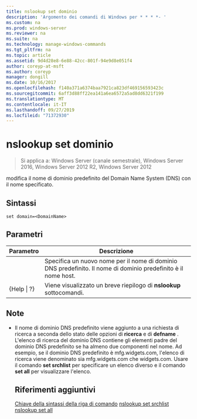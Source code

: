 ```yaml
---
title: nslookup set dominio
description: 'Argomento dei comandi di Windows per * * * *- '
ms.custom: na
ms.prod: windows-server
ms.reviewer: na
ms.suite: na
ms.technology: manage-windows-commands
ms.tgt_pltfrm: na
ms.topic: article
ms.assetid: 9d4d28e8-6e88-42cc-801f-94e9d8e051f4
author: coreyp-at-msft
ms.author: coreyp
manager: dongill
ms.date: 10/16/2017
ms.openlocfilehash: f140a371a6374baa7921ca823df469156593423c
ms.sourcegitcommit: 6aff3d88ff22ea141a6ea6572a5ad8dd6321f199
ms.translationtype: MT
ms.contentlocale: it-IT
ms.lasthandoff: 09/27/2019
ms.locfileid: "71372930"
---
```

# <a name="nslookup-set-domain"></a>nslookup set dominio

>Si applica a: Windows Server (canale semestrale), Windows Server 2016, Windows Server 2012 R2, Windows Server 2012

modifica il nome di dominio predefinito del Domain Name System (DNS) con il nome specificato.
## <a name="syntax"></a>Sintassi
```
set domain=<DomainName>
```
## <a name="parameters"></a>Parametri

|    Parametro    |                                           Descrizione                                           |
|-----------------|-------------------------------------------------------------------------------------------------|
|  <DomainName>   | Specifica un nuovo nome per il nome di dominio DNS predefinito. Il nome di dominio predefinito è il nome host. |
| {Help &#124; ?} |                      Viene visualizzato un breve riepilogo di **nslookup** sottocomandi.                      |

## <a name="remarks"></a>Note
- Il nome di dominio DNS predefinito viene aggiunto a una richiesta di ricerca a seconda dello stato delle opzioni di **ricerca** e di **defname** . L'elenco di ricerca del dominio DNS contiene gli elementi padre del dominio DNS predefinito se ha almeno due componenti nel nome. Ad esempio, se il dominio DNS predefinito è mfg.widgets.com, l'elenco di ricerca viene denominato sia mfg.widgets.com che widgets.com. Usare il comando **set srchlist** per specificare un elenco diverso e il comando **set all** per visualizzare l'elenco.
  ## <a name="additional-references"></a>Riferimenti aggiuntivi
  [Chiave della sintassi della riga di comando](command-line-syntax-key.md)
  [nslookup set srchlist](nslookup-set-srchlist.md)
  [nslookup set all](nslookup-set-all.md)
